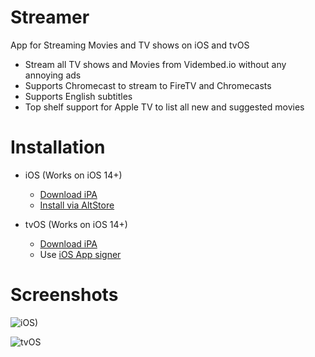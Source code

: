 # Streamer
App for Streaming Movies and TV shows on iOS and tvOS

- Stream all TV shows and Movies from Vidembed.io without any annoying ads
- Supports Chromecast to stream to FireTV and Chromecasts
- Supports English subtitles
- Top shelf support for Apple TV to list all new and suggested movies

# Installation 

- iOS (Works on iOS 14+)
  - [Download iPA](https://gitreleases.dev/gh/StreamerApp/Streamer/latest/Streamer-iOS.ipa)
  - [Install via AltStore](https://spx.vercel.app/1/altstore%3A%2F%2Finstall%3Furl%3Dhttps%253A%2F%2Fgitreleases.dev%2Fgh%2FStreamerApp%2FStreamer%2Flatest%2FStreamer-iOS.ipa)

- tvOS (Works on iOS 14+)
  - [Download iPA](https://gitreleases.dev/gh/StreamerApp/Streamer/latest/Streamer-tvOS.ipa)
  - Use [iOS App signer](https://www.iosappsigner.com/)


# Screenshots
![iOS)](https://user-images.githubusercontent.com/96978272/147875665-51f1182d-7f4a-4811-acd8-f1b8e00d35b0.jpg)

![tvOS](https://user-images.githubusercontent.com/96978272/147875695-2ddf2012-9b23-4b08-b95f-da9c724715c4.jpg)
